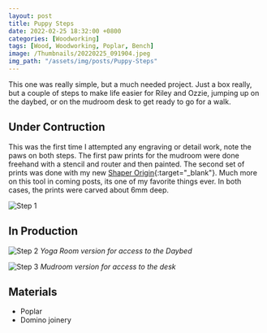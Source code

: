 ```yaml
---
layout: post
title: Puppy Steps
date: 2022-02-25 18:32:00 +0800
categories: [Woodworking]
tags: [Wood, Woodworking, Poplar, Bench]
image: /Thumbnails/20220225_091904.jpeg
img_path: "/assets/img/posts/Puppy-Steps"
---
```


This one was really simple, but a much needed project.  Just a box really, but a couple of steps to make life easier for Riley and Ozzie, jumping up on the daybed, or on the mudroom desk to get ready to go for a walk.

## Under Contruction

This was the first time I attempted any engraving or detail work, note the paws on both steps.  The first paw prints for the mudroom were done freehand with a stencil and router and then painted.  The second set of prints was done with my new [Shaper Origin]{:target="_blank"}.  Much more on this tool in coming posts, its one of my favorite things ever.  In both cases, the prints were carved about 6mm deep.

![Step 1][Step 1]

## In Production

![Step 2][Step 2]
_Yoga Room version for access to the Daybed_

![Step 3][Step 3]
_Mudroom version for access to the desk_

## Materials

- Poplar
- Domino joinery
  
[Step 1]: 20220225_091904.jpeg
[Step 2]: IMG_0543.jpeg
[Step 3]: IMG_0545.jpeg

[Shaper Origin]: https://www.shapertools.com/en-ca/
